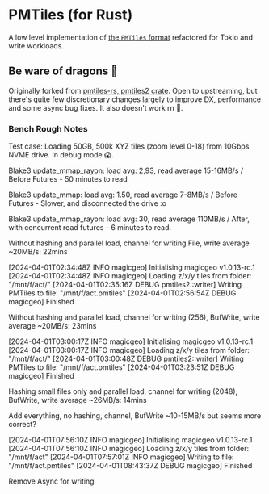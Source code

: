 # PMTiles (for Rust)

A low level implementation of [the `PMTiles` format](https://github.com/protomaps/PMTiles) refactored for Tokio and write workloads.

## Be ware of dragons 🐲

Originally forked from [pmtiles-rs, pmtiles2 crate](https://github.com/arma-place/pmtiles-rs/). Open to upstreaming, but there's quite few discretionary changes largely to improve DX, performance and some async bug fixes. It also doesn't work rn 🥲.

### Bench Rough Notes

Test case: Loading 50GB, 500k XYZ tiles (zoom level 0-18) from 10Gbps NVME drive. In debug mode 😱.

Blake3 update_mmap_rayon: load avg: 2,93, read average 15-16MB/s / Before Futures - 50 minutes to read

Blake3 update_mmap: load avg: 1.50, read average 7-8MB/s / Before Futures - Slower, and disconnected the drive :o

Blake3 update_mmap_rayon: load avg: 30, read average 110MB/s / After, with concurrent read futures - 6 minutes to read.

Without hashing and parallel load, channel for writing File, write average ~20MB/s: 22mins

[2024-04-01T02:34:48Z INFO magicgeo] Initialising magicgeo v1.0.13-rc.1
[2024-04-01T02:34:48Z INFO magicgeo] Loading z/x/y tiles from folder: "/mnt/f/act/"
[2024-04-01T02:35:16Z DEBUG pmtiles2::writer] Writing PMTiles to file: "/mnt/f/act.pmtiles"
[2024-04-01T02:56:54Z DEBUG magicgeo] Finished

Without hashing and parallel load, channel for writing (256), BufWrite, write average ~20MB/s: 23mins

[2024-04-01T03:00:17Z INFO magicgeo] Initialising magicgeo v1.0.13-rc.1
[2024-04-01T03:00:17Z INFO magicgeo] Loading z/x/y tiles from folder: "/mnt/f/act/"
[2024-04-01T03:00:48Z DEBUG pmtiles2::writer] Writing PMTiles to file: "/mnt/f/act.pmtiles"
[2024-04-01T03:23:51Z DEBUG magicgeo] Finished

Hashing small files only and parallel load, channel for writing (2048), BufWrite, write average ~26MB/s: 14mins

Add everything, no hashing, channel, BufWrite ~10-15MB/s but seems more correct?

[2024-04-01T07:56:10Z INFO magicgeo] Initialising magicgeo v1.0.13-rc.1
[2024-04-01T07:56:10Z INFO magicgeo] Loading z/x/y tiles from folder: "/mnt/f/act"
[2024-04-01T07:57:01Z INFO magicgeo] Writing to file: "/mnt/f/act.pmtiles"
[2024-04-01T08:43:37Z DEBUG magicgeo] Finished

Remove Async for writing